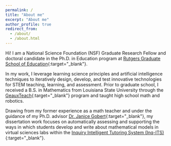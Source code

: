 ```yaml
---
permalink: /
title: "About me"
excerpt: "About me"
author_profile: true
redirect_from: 
  - /about/
  - /about.html
---
```


Hi! I am a National Science Foundation (NSF) Graduate Research Fellow and doctoral candidate in the Ph.D. in Education program at [Rutgers Graduate School of Education](https://gse.rutgers.edu/){:target="_blank"}.

In my work, I leverage learning science principles and artificial intelligence techniques to iteratively design, develop, and test innovative technologies for STEM teaching, learning, and assessment. Prior to graduate school, I received a B.S. in Mathematics from Louisiana State University through the [GeauxTeach]( https://www.lsu.edu/science/academics/geaux-teach-stem/index.php){:target="_blank"} program and taught high school math and robotics. 

Drawing from my former experience as a math teacher and under the guidance of my Ph.D. advisor [Dr. Janice Gobert]( https://gse.rutgers.edu/faculty/janice-gobert/){:target="_blank"}, my dissertation work focuses on automatically assessing and supporting the ways in which students develop and write about mathematical models in virtual sciences labs within the [Inquiry Intelligent Tutoring System (Inq-ITS)]( https://www.inqits.com/){:target="_blank"}.
